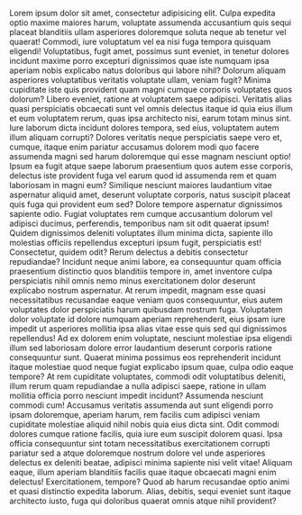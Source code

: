 Lorem ipsum dolor sit amet, consectetur adipisicing elit. Culpa expedita optio maxime maiores harum, voluptate assumenda accusantium quis sequi placeat blanditiis ullam asperiores doloremque soluta neque ab tenetur vel quaerat! Commodi, iure voluptatum vel ea nisi fuga tempora quisquam eligendi! Voluptatibus, fugit amet, possimus sunt eveniet, in tenetur dolores incidunt maxime porro excepturi dignissimos quae iste numquam ipsa aperiam nobis explicabo natus doloribus qui labore nihil? Dolorum aliquam asperiores voluptatibus veritatis voluptate ullam, veniam fugit? Minima cupiditate iste quis provident quam magni cumque corporis voluptates quos dolorum? Libero eveniet, ratione at voluptatem saepe adipisci. Veritatis alias quasi perspiciatis obcaecati sunt vel omnis delectus itaque id quia eius illum et eum voluptatem rerum, quas ipsa architecto nisi, earum totam minus sint. Iure laborum dicta incidunt dolores tempora, sed eius, voluptatem autem illum aliquam corrupti? Dolores veritatis neque perspiciatis saepe vero et, cumque, itaque enim pariatur accusamus dolorem modi quo facere assumenda magni sed harum doloremque qui esse magnam nesciunt optio! Ipsum ea fugit atque saepe laborum praesentium quos autem esse corporis, delectus iste provident fuga vel earum quod id assumenda rem et quam laboriosam in magni eum? Similique nesciunt maiores laudantium vitae aspernatur aliquid amet, deserunt voluptate corporis, natus suscipit placeat quis fuga qui provident eum sed? Dolore tempore aspernatur dignissimos sapiente odio. Fugiat voluptates rem cumque accusantium dolorum vel adipisci ducimus, perferendis, temporibus nam sit odit quaerat ipsum! Quidem dignissimos deleniti voluptates illum minima dicta, sapiente illo molestias officiis repellendus excepturi ipsum fugit, perspiciatis est! Consectetur, quidem odit? Rerum delectus a debitis consectetur repudiandae? Incidunt neque animi labore, ea consequuntur quam officia praesentium distinctio quos blanditiis tempore in, amet inventore culpa perspiciatis nihil omnis nemo minus exercitationem dolor deserunt explicabo nostrum aspernatur. At rerum impedit, magnam esse quasi necessitatibus recusandae eaque veniam quos consequuntur, eius autem voluptates dolor perspiciatis harum quibusdam nostrum fuga. Voluptatem dolor voluptate id dolore numquam aperiam reprehenderit, eius ipsam iure impedit ut asperiores mollitia ipsa alias vitae esse quis sed qui dignissimos repellendus! Ad ex dolorem enim voluptate, nesciunt molestiae ipsa eligendi illum sed laboriosam dolore error laudantium deserunt corporis ratione consequuntur sunt. Quaerat minima possimus eos reprehenderit incidunt itaque molestiae quod neque fugiat explicabo ipsum quae, culpa odio eaque tempore? At rem cupiditate voluptates, commodi odit voluptatibus deleniti, illum rerum quam repudiandae a nulla adipisci saepe, ratione in ullam mollitia officia porro nesciunt impedit incidunt? Assumenda nesciunt commodi cum! Accusamus veritatis assumenda aut sunt eligendi porro ipsam doloremque, aperiam harum, rem facilis cum adipisci veniam cupiditate molestiae aliquid nihil nobis quia eius dicta sint. Odit commodi dolores cumque ratione facilis, quia iure eum suscipit dolorem quasi. Ipsa officia consequuntur sint totam necessitatibus exercitationem corrupti pariatur sed a atque doloremque nostrum dolore vel unde asperiores delectus ex deleniti beatae, adipisci minima sapiente nisi velit vitae! Aliquam eaque, illum aperiam blanditiis facilis quae itaque obcaecati magni enim delectus! Exercitationem, tempore? Quod ab harum recusandae optio animi et quasi distinctio expedita laborum. Alias, debitis, sequi eveniet sunt itaque architecto iusto, fuga qui doloribus quaerat omnis atque nihil provident?